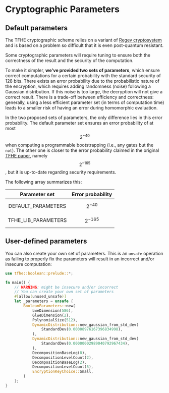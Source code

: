 # Cryptographic Parameters

## Default parameters

The TFHE cryptographic scheme relies on a variant of [Regev cryptosystem](https://cims.nyu.edu/\~regev/papers/lwesurvey.pdf) and is based on a problem so difficult that it is even post-quantum resistant.

Some cryptographic parameters will require tuning to ensure both the correctness of the result and the security of the computation.

To make it simpler, **we've provided two sets of parameters**, which ensure correct computations for a certain probability with the standard security of 128 bits. There exists an error probability due to the probabilistic nature of the encryption, which requires adding randomness (noise) following a Gaussian distribution. If this noise is too large, the decryption will not give a correct result. There is a trade-off between efficiency and correctness: generally, using a less efficient parameter set (in terms of computation time) leads to a smaller risk of having an error during homomorphic evaluation.

In the two proposed sets of parameters, the only difference lies in this error probability. The default parameter set ensures an error probability of at most $$2^{-40}$$ when computing a programmable bootstrapping (i.e., any gates but the `not`). The other one is closer to the error probability claimed in the original [TFHE paper](https://eprint.iacr.org/2018/421), namely $$2^{-165}$$, but it is up-to-date regarding security requirements.

The following array summarizes this:

|     Parameter set     | Error probability |
| :-------------------: | :---------------: |
|  DEFAULT\_PARAMETERS  |    $$2^{-40}$$    |
| TFHE\_LIB\_PARAMETERS |    $$2^{-165}$$   |

## User-defined parameters

You can also create your own set of parameters. This is an `unsafe` operation as failing to properly fix the parameters will result in an incorrect and/or insecure computation:

```rust
use tfhe::boolean::prelude::*;

fn main() {
    // WARNING: might be insecure and/or incorrect
    // You can create your own set of parameters
    #[allow(unused_unsafe)]
    let _parameters = unsafe {
        BooleanParameters::new(
            LweDimension(586),
            GlweDimension(2),
            PolynomialSize(512),
            DynamicDistribution::new_gaussian_from_std_dev(
                StandardDev(0.00008976167396834998),
            ),
            DynamicDistribution::new_gaussian_from_std_dev(
                StandardDev(0.00000002989040792967434),
            ),
            DecompositionBaseLog(8),
            DecompositionLevelCount(2),
            DecompositionBaseLog(2),
            DecompositionLevelCount(5),
            EncryptionKeyChoice::Small,
        )
    };
}
```
